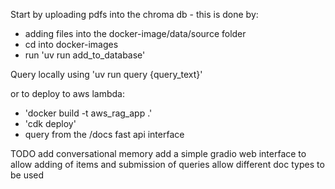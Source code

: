 Start by uploading pdfs into the chroma db - this is done by:
- adding files into the docker-image/data/source folder
- cd into docker-images 
- run 'uv run add_to_database'

Query locally using 'uv run query {query_text}'

or to deploy to aws lambda:
- 'docker build -t aws_rag_app .'
- 'cdk deploy'  
- query from the /docs fast api interface


TODO add conversational memory
add a simple gradio web interface to allow adding of items 
and submission of queries
allow different doc types to be used
